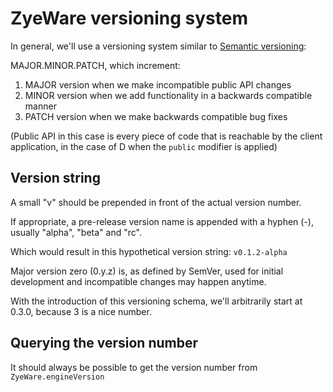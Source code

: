 # ZyeWare versioning system

In general, we'll use a versioning system similar to [Semantic versioning](https://semver.org/):

MAJOR.MINOR.PATCH, which increment:
1. MAJOR version when we make incompatible public API changes
2. MINOR version when we add functionality in a backwards compatible manner
3. PATCH version when we make backwards compatible bug fixes

(Public API in this case is every piece of code that is reachable by the client application, in the case of D when the `public` modifier is applied)

## Version string

A small "v" should be prepended in front of the actual version number.

If appropriate, a pre-release version name is appended with a hyphen (-), usually "alpha", "beta" and "rc".

Which would result in this hypothetical version string:
`v0.1.2-alpha`

Major version zero (0.y.z) is, as defined by SemVer, used for initial development and incompatible changes may happen anytime.

With the introduction of this versioning schema, we'll arbitrarily start at 0.3.0, because 3 is
a nice number.

## Querying the version number

It should always be possible to get the version number from `ZyeWare.engineVersion`
